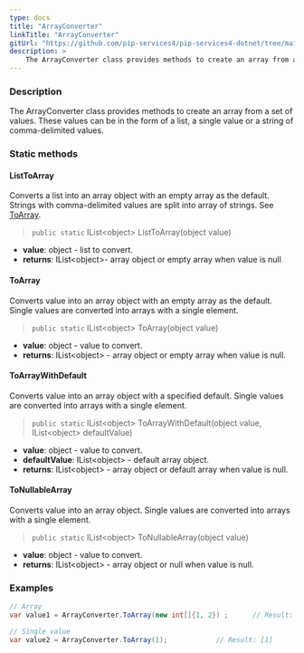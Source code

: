 ```yaml
---
type: docs
title: "ArrayConverter"
linkTitle: "ArrayConverter"
gitUrl: "https://github.com/pip-services4/pip-services4-dotnet/tree/main/pip-services4-commons-dotnet"
description: > 
    The ArrayConverter class provides methods to create an array from a set of values.
---
```


### Description
The ArrayConverter class provides methods to create an array from a set of values. These values can be in the form of a list,  a single value or a string of comma-delimited values.    

### Static methods

#### ListToArray

Converts a list into an array object with an empty array as the default.
Strings with comma-delimited values are split into array of strings.
See [ToArray](#toarray).

> `public static` IList\<object\> ListToArray(object value)

- **value**: object - list to convert.
- **returns**: IList\<object\>- array object or empty array when value is null


#### ToArray
Converts value into an array object with an empty array as the default.
Single values are converted into arrays with a single element.

> `public static` IList\<object\> ToArray(object value)

- **value**: object  - value to convert.
- **returns**: IList\<object\> - array object or empty array when value is null.

#### ToArrayWithDefault
Converts value into an array object with a specified default.
Single values are converted into arrays with a single element.

> `public static` IList\<object\> ToArrayWithDefault(object value, IList\<object\> defaultValue)

- **value**: object - value to convert.
- **defaultValue**: IList\<object\> - default array object.
- **returns**: IList\<object\> - array object or default array when value is null.

#### ToNullableArray
Converts value into an array object.
Single values are converted into arrays with a single element.

> `public static` IList\<object\> ToNullableArray(object value)

- **value**: object - value to convert.
- **returns**: IList\<object\> - array object or null when value is null.

### Examples

```cs
// Array
var value1 = ArrayConverter.ToArray(new int[]{1, 2}) ;      // Result: [1, 2]

// Single value
var value2 = ArrayConverter.ToArray(1);            // Result: [1]

```

